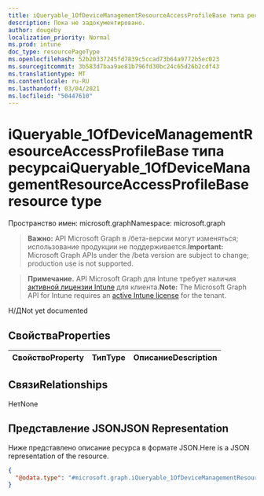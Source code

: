 ```yaml
---
title: iQueryable_1OfDeviceManagementResourceAccessProfileBase типа ресурса
description: Пока не задокументировано.
author: dougeby
localization_priority: Normal
ms.prod: intune
doc_type: resourcePageType
ms.openlocfilehash: 52b20337245fd7839c5ccad73b64a9772b5ec023
ms.sourcegitcommit: 3b583d7baa9ae81b796fd30bc24c65d26b2cdf43
ms.translationtype: MT
ms.contentlocale: ru-RU
ms.lasthandoff: 03/04/2021
ms.locfileid: "50447610"
---
```

# <a name="iqueryable_1ofdevicemanagementresourceaccessprofilebase-resource-type"></a><span data-ttu-id="dcce5-103">iQueryable_1OfDeviceManagementResourceAccessProfileBase типа ресурса</span><span class="sxs-lookup"><span data-stu-id="dcce5-103">iQueryable_1OfDeviceManagementResourceAccessProfileBase resource type</span></span>

<span data-ttu-id="dcce5-104">Пространство имен: microsoft.graph</span><span class="sxs-lookup"><span data-stu-id="dcce5-104">Namespace: microsoft.graph</span></span>

> <span data-ttu-id="dcce5-105">**Важно:** API Microsoft Graph в /бета-версии могут изменяться; использование продукции не поддерживается.</span><span class="sxs-lookup"><span data-stu-id="dcce5-105">**Important:** Microsoft Graph APIs under the /beta version are subject to change; production use is not supported.</span></span>

> <span data-ttu-id="dcce5-106">**Примечание.** API Microsoft Graph для Intune требует наличия [активной лицензии Intune](https://go.microsoft.com/fwlink/?linkid=839381) для клиента.</span><span class="sxs-lookup"><span data-stu-id="dcce5-106">**Note:** The Microsoft Graph API for Intune requires an [active Intune license](https://go.microsoft.com/fwlink/?linkid=839381) for the tenant.</span></span>

<span data-ttu-id="dcce5-107">Н/Д</span><span class="sxs-lookup"><span data-stu-id="dcce5-107">Not yet documented</span></span>

## <a name="properties"></a><span data-ttu-id="dcce5-108">Свойства</span><span class="sxs-lookup"><span data-stu-id="dcce5-108">Properties</span></span>
|<span data-ttu-id="dcce5-109">Свойство</span><span class="sxs-lookup"><span data-stu-id="dcce5-109">Property</span></span>|<span data-ttu-id="dcce5-110">Тип</span><span class="sxs-lookup"><span data-stu-id="dcce5-110">Type</span></span>|<span data-ttu-id="dcce5-111">Описание</span><span class="sxs-lookup"><span data-stu-id="dcce5-111">Description</span></span>|
|:---|:---|:---|

## <a name="relationships"></a><span data-ttu-id="dcce5-112">Связи</span><span class="sxs-lookup"><span data-stu-id="dcce5-112">Relationships</span></span>
<span data-ttu-id="dcce5-113">Нет</span><span class="sxs-lookup"><span data-stu-id="dcce5-113">None</span></span>

## <a name="json-representation"></a><span data-ttu-id="dcce5-114">Представление JSON</span><span class="sxs-lookup"><span data-stu-id="dcce5-114">JSON Representation</span></span>
<span data-ttu-id="dcce5-115">Ниже представлено описание ресурса в формате JSON.</span><span class="sxs-lookup"><span data-stu-id="dcce5-115">Here is a JSON representation of the resource.</span></span>
<!-- {
  "blockType": "resource",
  "@odata.type": "microsoft.graph.iQueryable_1OfDeviceManagementResourceAccessProfileBase"
}
-->
``` json
{
  "@odata.type": "#microsoft.graph.iQueryable_1OfDeviceManagementResourceAccessProfileBase"
}
```




